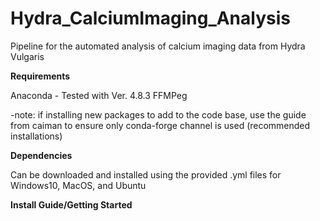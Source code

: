 # Hydra_CalciumImaging_Analysis
Pipeline for the automated analysis of calcium imaging data from Hydra Vulgaris

**Requirements**

Anaconda - Tested with Ver. 4.8.3
FFMPeg

-note: if installing new packages to add to the code base, use the guide from caiman to ensure only conda-forge channel is used (recommended installations)

**Dependencies**

Can be downloaded and installed using the provided .yml files for Windows10, MacOS, and Ubuntu

**Install Guide/Getting Started**
